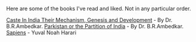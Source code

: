 Here are some of the books I've read and liked. Not in any particular order.

[Caste In India Their Mechanism, Genesis and Development](https://www.amazon.in/dp/8193600894) - By Dr. B.R.Ambedkar. 
[Parkistan or the Partition of India](https://www.amazon.in/Untouchables-Constitution-understanding-Autobiography-Annihilation/dp/935220526X?crid=2W6WCQKZ8BKG4&dib=eyJ2IjoiMSJ9.MXKebExrHDJeGOWLJiKRU3XgfFYYIQNjVv-EcmQ3CIC8JIQlmVJQAbvvanRJ_HTY1l3kCc0R82NRTJ5D37tYuYVOBFArf8nWFw0Q-OslDBpBdih3SjVyuJruHnfmkRZm8cMbL54zIwzeeQsEl64qRD-ss4E71FZhpvu6Ey0Nm9TIjsWn1DbqmkA7MwmxMMtLDB7_pdU83y3Z56Lzp3x-8fjGvXD6I9kKyIXld7rOMEU.mxYtz2ZW9W2Fqpg3FjHYDZNvpZfGoEXwxkwZf-HcL5U&dib_tag=se&keywords=pakistan+or+the+partition+of+india&qid=1730702340&sprefix=pakistan+or+the+p,aps,256&sr=8-3) - By Dr. B.R.Ambedkar. 
[Sapiens](https://www.amazon.in/Sapiens-Humankind-Yuval-Noah-Harari/dp/0099590085?crid=1O3SXRIXGOGCV&dib=eyJ2IjoiMSJ9.0B00y93QZKlEi8Jm-KlML_M8mJoZEmtWqb1IkbEhPkHLYH-iqNMU4e01qc5dCvj9gjB9Gu2Wky2MHB3qKJ6p3lKhQZqA1g_8_Py6kumFy6JHExIX8LernIKVCCkO_o5L0W-N3xJYCE243UY-hE4ystJs65jNWemI4K1f6EuEweYMuxdTPA5VZvxAbmAr1DBJLoWJDLbtxo76UwWKQT94LF_BPuLeGS9jV6cy7v2EtxI.Wg-quFS-12oU6V1dbazlzL3LURC5vlKglsJjeLsMq3I&dib_tag=se&keywords=sapiens&qid=1730792798&sprefix=sapien,aps,369&sr=8-3) - Yuval Noah Harari